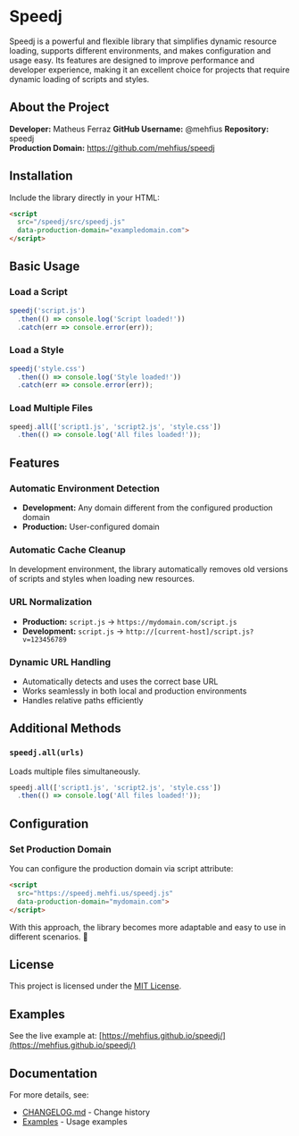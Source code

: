 # Speedj

Speedj is a powerful and flexible library that simplifies dynamic resource loading, supports different environments, and makes configuration and usage easy. Its features are designed to improve performance and developer experience, making it an excellent choice for projects that require dynamic loading of scripts and styles.

## About the Project

**Developer:** Matheus Ferraz 
**GitHub Username:** @mehfius 
**Repository:** speedj  
**Production Domain:** https://github.com/mehfius/speedj

## Installation

Include the library directly in your HTML:

```html
<script 
  src="/speedj/src/speedj.js" 
  data-production-domain="exampledomain.com">
</script>
```

## Basic Usage

### Load a Script
```javascript
speedj('script.js')
  .then(() => console.log('Script loaded!'))
  .catch(err => console.error(err));
```

### Load a Style
```javascript
speedj('style.css')
  .then(() => console.log('Style loaded!'))
  .catch(err => console.error(err));
```

### Load Multiple Files
```javascript
speedj.all(['script1.js', 'script2.js', 'style.css'])
  .then(() => console.log('All files loaded!'));
```

## Features

### Automatic Environment Detection
- **Development:** Any domain different from the configured production domain
- **Production:** User-configured domain

### Automatic Cache Cleanup
In development environment, the library automatically removes old versions of scripts and styles when loading new resources.

### URL Normalization
- **Production:** `script.js` → `https://mydomain.com/script.js`
- **Development:** `script.js` → `http://[current-host]/script.js?v=123456789`

### Dynamic URL Handling
- Automatically detects and uses the correct base URL
- Works seamlessly in both local and production environments
- Handles relative paths efficiently

## Additional Methods

### `speedj.all(urls)`
Loads multiple files simultaneously.

```javascript
speedj.all(['script1.js', 'script2.js', 'style.css'])
  .then(() => console.log('All files loaded!'));
```

## Configuration

### Set Production Domain
You can configure the production domain via script attribute:

```html
<script 
  src="https://speedj.mehfi.us/speedj.js" 
  data-production-domain="mydomain.com">
</script>
```

With this approach, the library becomes more adaptable and easy to use in different scenarios. 🚀

## License

This project is licensed under the [MIT License](LICENSE).

## Examples

See the live example at: [https://mehfius.github.io/speedj/](https://mehfius.github.io/speedj/)

## Documentation

For more details, see:
- [CHANGELOG.md](CHANGELOG.md) - Change history
- [Examples](docs/examples/) - Usage examples 